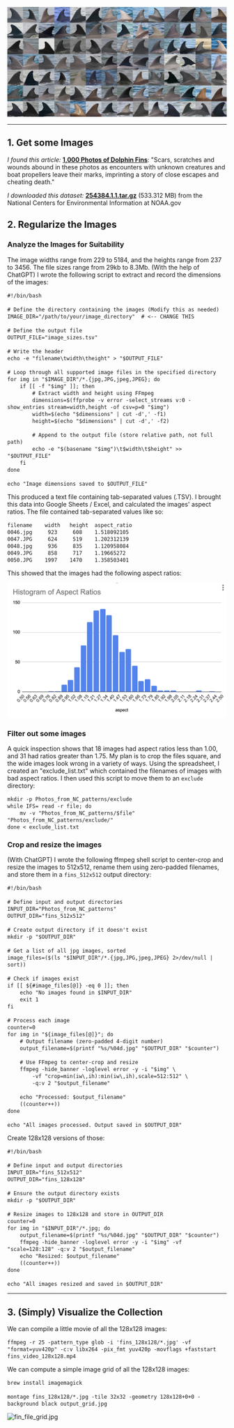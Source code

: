 ![dolphin-header-1.png](readme_img/dolphin-header-1.jpg)

---

## 1. Get some Images

*I found this article:* [**1,000 Photos of Dolphin Fins**](https://www.beautifulpublicdata.com/1000-photos-of-dolphin-fins/): "Scars, scratches and wounds abound in these photos as encounters with unknown creatures and boat propellers leave their marks, imprinting a story of close escapes and cheating death."

*I downloaded this dataset:* [**254384.1.1.tar.gz**](https://www.ncei.noaa.gov/archive/archive-management-system/OAS/bin/prd/jquery/accession/download/254384) (533.312 MB) from the National Centers for Environmental Information at NOAA.gov


## 2. Regularize the Images

### Analyze the Images for Suitability

The image widths range from 229 to 5184, and the heights range from 237 to 3456. The file sizes range from 29kb to 8.3Mb. (With the help of ChatGPT) I wrote the following script to extract and record the dimensions of the images: 

```
#!/bin/bash

# Define the directory containing the images (Modify this as needed)
IMAGE_DIR="/path/to/your/image_directory"  # <-- CHANGE THIS

# Define the output file
OUTPUT_FILE="image_sizes.tsv"

# Write the header
echo -e "filename\twidth\theight" > "$OUTPUT_FILE"

# Loop through all supported image files in the specified directory
for img in "$IMAGE_DIR"/*.{jpg,JPG,jpeg,JPEG}; do
    if [[ -f "$img" ]]; then
        # Extract width and height using FFmpeg
        dimensions=$(ffprobe -v error -select_streams v:0 -show_entries stream=width,height -of csv=p=0 "$img")
        width=$(echo "$dimensions" | cut -d',' -f1)
        height=$(echo "$dimensions" | cut -d',' -f2)
        
        # Append to the output file (store relative path, not full path)
        echo -e "$(basename "$img")\t$width\t$height" >> "$OUTPUT_FILE"
    fi
done

echo "Image dimensions saved to $OUTPUT_FILE"
```

This produced a text file containing tab-separated values (.TSV). I brought this data into Google Sheets / Excel, and calculated the images' aspect ratios. The file contained tab-separated values like so:

```
filename	width	height	aspect_ratio
0046.jpg	 923	 608	1.518092105
0047.JPG	 624	 519	1.202312139
0048.jpg	 936	 835	1.120958084
0049.JPG	 858	 717	1.19665272
0050.JPG	1997	1470	1.358503401
```

This showed that the images had the following aspect ratios: 

![aspect-ratio-histogram.png](readme_img/aspect-ratio-histogram.png)

### Filter out some images

A quick inspection shows that 18 images had aspect ratios less than 1.00, and 31 had ratios greater than 1.75. My plan is to crop the files square, and the wide images look wrong in a variety of ways. Using the spreadsheet, I created an "exclude_list.txt" which contained the filenames of images with bad aspect ratios. I then used this script to move them to an `exclude` directory:


```
mkdir -p Photos_from_NC_patterns/exclude
while IFS= read -r file; do
    mv -v "Photos_from_NC_patterns/$file" "Photos_from_NC_patterns/exclude/"
done < exclude_list.txt
```

### Crop and resize the images

(With ChatGPT) I wrote the following ffmpeg shell script to center-crop and resize the images to 512x512, rename them using zero-padded filenames, and store them in a `fins_512x512` output directory:


```
#!/bin/bash

# Define input and output directories
INPUT_DIR="Photos_from_NC_patterns"
OUTPUT_DIR="fins_512x512"

# Create output directory if it doesn't exist
mkdir -p "$OUTPUT_DIR"

# Get a list of all jpg images, sorted
image_files=($(ls "$INPUT_DIR"/*.{jpg,JPG,jpeg,JPEG} 2>/dev/null | sort))

# Check if images exist
if [[ ${#image_files[@]} -eq 0 ]]; then
    echo "No images found in $INPUT_DIR"
    exit 1
fi

# Process each image
counter=0
for img in "${image_files[@]}"; do
    # Output filename (zero-padded 4-digit number)
    output_filename=$(printf "%s/%04d.jpg" "$OUTPUT_DIR" "$counter")

    # Use FFmpeg to center-crop and resize
    ffmpeg -hide_banner -loglevel error -y -i "$img" \
        -vf "crop=min(iw\,ih):min(iw\,ih),scale=512:512" \
        -q:v 2 "$output_filename"

    echo "Processed: $output_filename"
    ((counter++))
done

echo "All images processed. Output saved in $OUTPUT_DIR"
```

Create 128x128 versions of those: 

```
#!/bin/bash

# Define input and output directories
INPUT_DIR="fins_512x512"
OUTPUT_DIR="fins_128x128"

# Ensure the output directory exists
mkdir -p "$OUTPUT_DIR"

# Resize images to 128x128 and store in OUTPUT_DIR
counter=0
for img in "$INPUT_DIR"/*.jpg; do
    output_filename=$(printf "%s/%04d.jpg" "$OUTPUT_DIR" "$counter")
    ffmpeg -hide_banner -loglevel error -y -i "$img" -vf "scale=128:128" -q:v 2 "$output_filename"
    echo "Resized: $output_filename"
    ((counter++))
done

echo "All images resized and saved in $OUTPUT_DIR"
```

---

## 3. (Simply) Visualize the Collection 

We can compile a little movie of all the 128x128 images:

```
ffmpeg -r 25 -pattern_type glob -i 'fins_128x128/*.jpg' -vf "format=yuv420p" -c:v libx264 -pix_fmt yuv420p -movflags +faststart fins_video_128x128.mp4

```

We can compute a simple image grid of all the 128x128 images: 

```
brew install imagemagick

montage fins_128x128/*.jpg -tile 32x32 -geometry 128x128+0+0 -background black output_grid.jpg
```

![fin_file_grid.jpg](readme_img/fin_file_grid.jpg)



